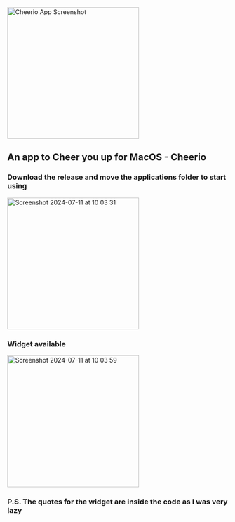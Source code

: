 <img src="https://github.com/toji-ut/Cheerio/assets/107822013/0ae64a5c-1fa5-4367-b7b4-068bd05e80b2" alt="Cheerio App Screenshot" width="300" height="auto" />

## An app to Cheer you up for MacOS - Cheerio </br>
### Download the release and move the applications folder to start using </br>
<img width="300" alt="Screenshot 2024-07-11 at 10 03 31" src="https://github.com/toji-ut/Cheerio/assets/107822013/f10a4c5f-dcbd-4ee3-89a3-b6f3e956534c">

### Widget available </br>
<img width="300" alt="Screenshot 2024-07-11 at 10 03 59" src="https://github.com/toji-ut/Cheerio/assets/107822013/ad34a89f-ce95-418f-b77d-71b71360d44f">

### P.S. The quotes for the widget are inside the code as I was very lazy
